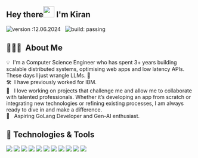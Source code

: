 
## Hey there<img src="https://raw.githubusercontent.com/MartinHeinz/MartinHeinz/master/wave.gif" width="30px"> I'm Kiran
![version :12.06.2024](https://img.shields.io/badge/version-12.06.2024-informational) &nbsp;
![build: passing](https://img.shields.io/badge/build-passing-success)

## 👨🏻‍💻 &nbsp;About Me

💡 &nbsp;I'm a Computer Science Engineer who has spent 3+ years building scalable distributed systems, optimising web apps and low latency APIs. These days I just wrangle LLMs. 🤖 \
🛠 &nbsp;I have previously worked for IBM. \
🌟 &nbsp; I love working on projects that challenge me and allow me to collaborate with talented professionals. Whether it’s developing an app from scratch or integrating new technologies or refining existing processes, I am always ready to dive in and make a difference.  \
🌱 &nbsp; Aspiring GoLang Developer and Gen-AI enthusiast. 

## 🔧 Technologies & Tools
![](https://img.shields.io/badge/Code-Java-informational?style=flat&logo=java&logoColor=white&color=2bbc8a)
![](https://img.shields.io/badge/Code-Python-informational?style=flat&logo=python&logoColor=white&color=2bbc8a)
![](https://img.shields.io/badge/Code-JavaScript-informational?style=flat&logo=javascript&logoColor=white&color=2bbc8a)
![](https://img.shields.io/badge/Code-React-informational?style=flat&logo=react&logoColor=white&color=2bbc8a)
![](https://img.shields.io/badge/Code-Tailwind-informational?style=flat&logo=tailwindcss&logoColor=white&color=2bbc8a)
![](https://img.shields.io/badge/Tools-MySQL-informational?style=flat&logo=mysql&logoColor=white&color=2bbc8a)
![](https://img.shields.io/badge/Tools-Docker-informational?style=flat&logo=docker&logoColor=white&color=2bbc8a)
![](https://img.shields.io/badge/Tools-Kubernetes-informational?style=flat&logo=kubernetes&logoColor=white&color=2bbc8a)
![](https://img.shields.io/badge/Cloud-AWS-informational?style=flat&logo=amazonaws&logoColor=white&color=2bbc8a)
![](https://img.shields.io/badge/Editor-Eclipse-informational?style=flat&logo=eclipseide&logoColor=white&color=2bbc8a)
![](https://img.shields.io/badge/Editor-VSCode-informational?style=flat&logo=visualstudiocode&logoColor=white&color=2bbc8a)


<!--
**Kiran9223/Kiran9223** is a ✨ _special_ ✨ repository because its `README.md` (this file) appears on your GitHub profile.

Here are some ideas to get you started:

- 🔭 I’m currently working on ...
- 🌱 I’m currently learning ...
- 👯 I’m looking to collaborate on ...
- 🤔 I’m looking for help with ...
- 💬 Ask me about ...
- 📫 How to reach me: ...
- 😄 Pronouns: ...
- ⚡ Fun fact: ...
-->

